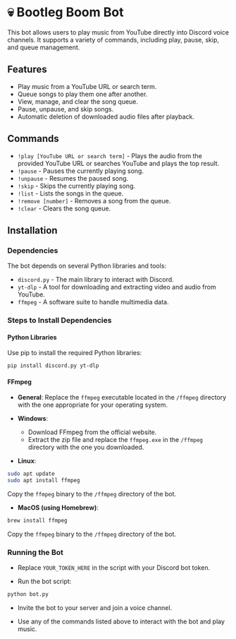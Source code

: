 
# 💀 Bootleg Boom Bot

This bot allows users to play music from YouTube directly into Discord voice channels. It supports a variety of commands, including play, pause, skip, and queue management.

## Features

- Play music from a YouTube URL or search term.
- Queue songs to play them one after another.
- View, manage, and clear the song queue.
- Pause, unpause, and skip songs.
- Automatic deletion of downloaded audio files after playback.

## Commands

- `!play [YouTube URL or search term]` - Plays the audio from the provided YouTube URL or searches YouTube and plays the top result.
- `!pause` - Pauses the currently playing song.
- `!unpause` - Resumes the paused song.
- `!skip` - Skips the currently playing song.
- `!list` - Lists the songs in the queue.
- `!remove [number]` - Removes a song from the queue.
- `!clear` - Clears the song queue.

## Installation

### Dependencies

The bot depends on several Python libraries and tools:

- `discord.py` - The main library to interact with Discord.
- `yt-dlp` - A tool for downloading and extracting video and audio from YouTube.
- `ffmpeg` - A software suite to handle multimedia data.

### Steps to Install Dependencies

#### Python Libraries

Use pip to install the required Python libraries:

```bash
pip install discord.py yt-dlp
```

#### FFmpeg

- **General**: Replace the `ffmpeg` executable located in the `/ffmpeg` directory with the one appropriate for your operating system.

- **Windows**:
  - Download FFmpeg from the official website.
  - Extract the zip file and replace the `ffmpeg.exe` in the `/ffmpeg` directory with the one you downloaded.

- **Linux**:

```bash
sudo apt update
sudo apt install ffmpeg
```

Copy the `ffmpeg` binary to the `/ffmpeg` directory of the bot.

- **MacOS (using Homebrew)**:

```bash
brew install ffmpeg
```

Copy the `ffmpeg` binary to the `/ffmpeg` directory of the bot.

### Running the Bot

- Replace `YOUR_TOKEN_HERE` in the script with your Discord bot token.
  
- Run the bot script:

```bash
python bot.py
```

- Invite the bot to your server and join a voice channel.

- Use any of the commands listed above to interact with the bot and play music.
